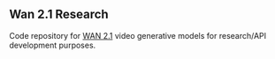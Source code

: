 ## Wan 2.1 Research 

Code repository for [WAN 2.1](https://github.com/Wan-Video/Wan2.1) video generative models for research/API development purposes.